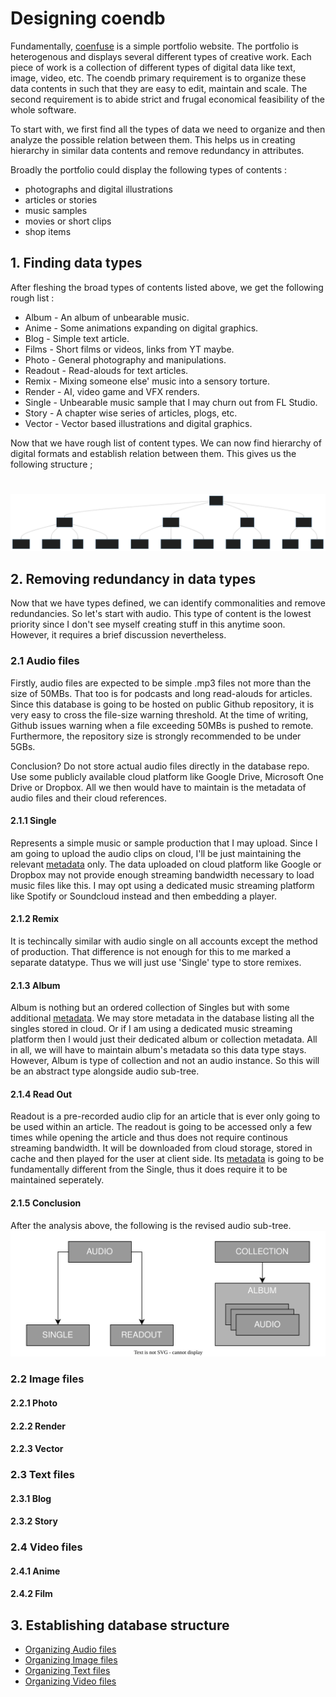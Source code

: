 # Designing coendb

Fundamentally, [coenfuse](http://www.coenfuse.com) is a simple portfolio website. The portfolio is heterogenous and displays several different types of creative work. Each piece of work is a collection of different types of digital data like text, image, video, etc. The coendb primary requirement is to organize these data contents in such that they are easy to edit, maintain and scale. The second requirement is to abide strict and frugal economical feasibility of the whole software.

To start with, we first find all the types of data we need to organize and then analyze the possible relation between them. This helps us in creating hierarchy in similar data contents and remove redundancy in attributes.

Broadly the portfolio could display the following types of contents :
- photographs and digital illustrations
- articles or stories
- music samples
- movies or short clips
- shop items


## 1. Finding data types
After fleshing the broad types of contents listed above, we get the following rough list :

- Album   - An album of unbearable music.
- Anime   - Some animations expanding on digital graphics.
- Blog    - Simple text article.
- Films   - Short films or videos, links from YT maybe.
- Photo   - General photography and manipulations.
- Readout - Read-alouds for text articles.
- Remix   - Mixing someone else' music into a sensory torture.
- Render  - AI, video game and VFX renders.
- Single  - Unbearable music sample that I may churn out from FL Studio.
- Story   - A chapter wise series of articles, plogs, etc.
- Vector  - Vector based illustrations and digital graphics.

Now that we have rough list of content types. We can now find hierarchy of digital formats and establish relation between them. This gives us the following structure ;
#
![content hierarchy](../assets/data_hierarchy.svg)


## 2. Removing redundancy in data types
Now that we have types defined, we can identify commonalities and remove redundancies. So let's start with audio. This type of content is the lowest priority since I don't see myself creating stuff in this anytime soon. However, it requires a brief discussion nevertheless.


### 2.1 Audio files
Firstly, audio files are expected to be simple .mp3 files not more than the size of 50MBs. That too is for podcasts and long read-alouds for articles. Since this database is going to be hosted on public Github repository, it is very easy to cross the file-size warning threshold. At the time of writing, Github issues warning when a file exceeding 50MBs is pushed to remote. Furthermore, the repository size is strongly recommended to be under 5GBs.

Conclusion? Do not store actual audio files directly in the database repo. Use some publicly available cloud platform like Google Drive, Microsoft One Drive or Dropbox. All we then would have to maintain is the metadata of audio files and their cloud references.

#### 2.1.1 Single
Represents a simple music or sample production that I may upload. Since I am going to upload the audio clips on cloud, I'll be just maintaining the relevant [metadata]() only. The data uploaded on cloud platform like Google or Dropbox may not provide enough streaming bandwidth necessary to load music files like this. I may opt using a dedicated music streaming platform like Spotify or Soundcloud instead and then embedding a player.

#### 2.1.2 Remix
It is techincally similar with audio single on all accounts except the method of production. That difference is not enough for this to me marked a separate datatype. Thus we will just use 'Single' type to store remixes. 

#### 2.1.3 Album
Album is nothing but an ordered collection of Singles but with some additional [metadata](). We may store metadata in the database listing all the singles stored in cloud. Or if I am using a dedicated music streaming platform then I would just their dedicated album or collection metadata. All in all, we will have to maintain album's metadata so this data type stays. However, Album is type of collection and not an audio instance. So this will be an abstract type alongside audio sub-tree.

#### 2.1.4 Read Out
Readout is a pre-recorded audio clip for an article that is ever only going to be used within an article. The readout is going to be accessed only a few times while opening the article and thus does not require continous streaming bandwidth. It will be downloaded from cloud storage, stored in cache and then played for the user at client side. Its [metadata]() is going to be fundamentally different from the Single, thus it does require it to be maintained seperately.

#### 2.1.5 Conclusion
After the analysis above, the following is the revised audio sub-tree.
![audio subtree](../assets/audio_hierarchy.svg)


### 2.2 Image files
#### 2.2.1 Photo
#### 2.2.2 Render
#### 2.2.3 Vector

### 2.3 Text files
#### 2.3.1 Blog
#### 2.3.2 Story

### 2.4 Video files
#### 2.4.1 Anime
#### 2.4.2 Film


## 3. Establishing database structure
- [Organizing Audio files]()
- [Organizing Image files]()
- [Organizing Text files]()
- [Organizing Video files]()